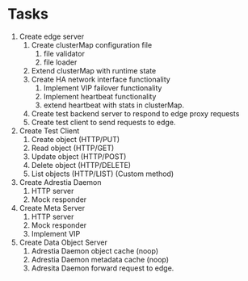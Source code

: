 # Tasks
1. Create edge server
	1. Create clusterMap configuration file
		1. file validator
		2. file loader
	2. Extend clusterMap with runtime state
	3. Create HA network interface functionality
		1. Implement VIP failover functionality
		2. Implement heartbeat functionality
		3. extend heartbeat with stats in clusterMap.
	4. Create test backend server to respond to edge proxy requests
	5. Create test client  to send requests to edge.
2. Create Test Client
	1. Create object (HTTP/PUT)
	2. Read object (HTTP/GET)
	3. Update object (HTTP/POST)
	4. Delete object (HTTP/DELETE)
	5. List objects (HTTP/LIST) (Custom method)
2. Create Adrestia Daemon
	1. HTTP server
	2. Mock responder
6. Create Meta Server
	1. HTTP server
	2. Mock responder
	3. Implement VIP
7. Create Data Object Server
	1. Adrestia Daemon object cache (noop)
	2. Adrestia Daemon metadata cache (noop)
	3. Adresita Daemon forward request to edge.